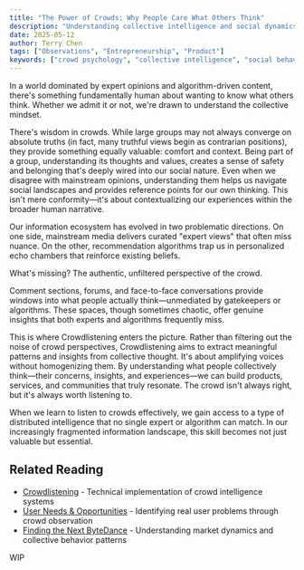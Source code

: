 ```yaml
---
title: "The Power of Crowds: Why People Care What Others Think"
description: "Understanding collective intelligence and social dynamics. Why crowd psychology matters for product builders and how human need for belonging drives engagement patterns."
date: 2025-05-12
author: Terry Chen
tags: ["Observations", "Entrepreneurship", "Product"]
keywords: ["crowd psychology", "collective intelligence", "social behavior", "product psychology", "human behavior patterns", "social dynamics"]
---
```

In a world dominated by expert opinions and algorithm-driven content, there's something fundamentally human about wanting to know what others think. Whether we admit it or not, we're drawn to understand the collective mindset.

There's wisdom in crowds. While large groups may not always converge on absolute truths (in fact, many truthful views begin as contrarian positions), they provide something equally valuable: comfort and context. Being part of a group, understanding its thoughts and values, creates a sense of safety and belonging that's deeply wired into our social nature. Even when we disagree with mainstream opinions, understanding them helps us navigate social landscapes and provides reference points for our own thinking. This isn't mere conformity—it's about contextualizing our experiences within the broader human narrative.

Our information ecosystem has evolved in two problematic directions. On one side, mainstream media delivers curated "expert views" that often miss nuance. On the other, recommendation algorithms trap us in personalized echo chambers that reinforce existing beliefs.

What's missing? The authentic, unfiltered perspective of the crowd.

Comment sections, forums, and face-to-face conversations provide windows into what people actually think—unmediated by gatekeepers or algorithms. These spaces, though sometimes chaotic, offer genuine insights that both experts and algorithms frequently miss.

This is where Crowdlistening enters the picture. Rather than filtering out the noise of crowd perspectives, Crowdlistening aims to extract meaningful patterns and insights from collective thought. It's about amplifying voices without homogenizing them. By understanding what people collectively think—their concerns, insights, and experiences—we can build products, services, and communities that truly resonate. The crowd isn't always right, but it's always worth listening to. 

When we learn to listen to crowds effectively, we gain access to a type of distributed intelligence that no single expert or algorithm can match. In our increasingly fragmented information landscape, this skill becomes not just valuable but essential.

## Related Reading

- [Crowdlistening](/product/crowdlistening/) - Technical implementation of crowd intelligence systems
- [User Needs & Opportunities](/posts/user-needs/) - Identifying real user problems through crowd observation
- [Finding the Next ByteDance](/posts/finding_the_next_bytedance/) - Understanding market dynamics and collective behavior patterns

WIP